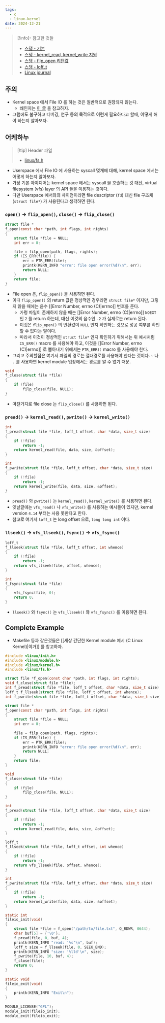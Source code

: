 ```yaml
---
tags:
  - c
  - linux-kernel
date: 2024-12-21
---
```

> [!info]- 참고한 것들
> - [스댕 - 기본](https://stackoverflow.com/a/1184346)
> - [스댕 - kernel_read, kernel_write 지원](https://stackoverflow.com/a/53917617)
> - [스댕 - flip_open 리턴값](https://stackoverflow.com/a/58562444)
> - [스댕 - loff_t](https://stackoverflow.com/a/9713598)
> - [Linux journal](https://www.linuxjournal.com/article/8110)

## 주의

- Kernel space 에서 File IO 를 하는 것은 일반적으로 권장되지 않는다.
	- 왜인지는 [이 글](https://www.linuxjournal.com/article/8110) 을 참고하자.
- 그럼에도 불구하고 디버깅, 연구 등의 목적으로 이런게 필요하다고 할때, 어떻게 해야 하는지 알아보자.

## 어케하누

> [!tip] Header 파일
> - [linux/fs.h](https://github.com/torvalds/linux/blob/499551201b5f4fd3c0618a3e95e3d0d15ea18f31/include/linux/fs.h#L2743)

- Userspace 에서 File IO 에 사용하는 syscall 몇개에 대해, kernel space 에서는 어떻게 하는지 알아보자.
- 가장 기본 아이디어는 kernel space 에서는 syscall 을 호출하는 것 대신, virtual filesystem (vfs) layer 의 API 들을 이용하는 것이다.
- 다만 Userspace 에서와의 차이점이라면 file descriptor (`fd`) 대신 file 구조체 (`struct file*`) 가 사용된다고 생각하면 된다.

### `open()` -> `flip_open()`, `close()` -> `flip_close()`

```c
struct file *
f_open(const char *path, int flags, int rights)
{
	struct file *file = NULL;
	int err = 0;

	file = filp_open(path, flags, rights);
	if (IS_ERR(file)) {
		err = PTR_ERR(file);
		printk(KERN_INFO "error: file open error(%d)\n", err);
		return NULL;
	}
	return file;
}
```

- File open 은, `flip_open()` 을 사용하면 된다.
- 이때 `flip_open()` 의 return 값은 정상적인 경우라면 `struct file*` 이지만, 그렇지 않을 때에는 음수 [[Error Number, errno (C)|errno]] 번호를 준다.
	- 가령 파일이 존재하지 않을 때는 [[Error Number, errno (C)|errno]] `NOEXT` 인 `2` 를 return 하는데, 대신 이것의 음수인 `-2` 가 실제로는 return 된다.
	- 이것은 `flip_open()` 의 반환값이 `NULL` 인지 확인하는 것으로 성공 여부를 확인할 수 없다는 말이다.
	- 따라서 이것이 정상적인 `struct file*` 인지 확인하기 위해서는 위 예시처럼 `IS_ERR()` macro 를 사용해야 하고, 이것을 [[Error Number, errno (C)|errno]] 로 뽑아내기 위해서는 `PTR_ERR()` macro 를 사용해야 한다.
- 그리고 주의할점은 여기서 파일의 경로는 절대경로를 사용해야 한다는 것이다. `~` 나 `.` 를 사용하면 kernel module 입장에서는 경로를 알 수 없기 때문.

```c
void
f_close(struct file *file)
{
	if (file)
		filp_close(file, NULL);
}
```

- 마찬가지로 file close 는 `flip_close()` 를 사용하면 된다.

### `pread()` -> `kernel_read()`, `pwrite()` -> `kernel_write()`

```c
int
f_pread(struct file *file, loff_t offset, char *data, size_t size)
{
	if (!file)
		return -1;
	return kernel_read(file, data, size, &offset);
}
```

```c
int
f_pwrite(struct file *file, loff_t offset, char *data, size_t size) 
{
	if (!file)
		return -1;
	return kernel_write(file, data, size, &offset);
}
```

- `pread()` 와 `pwrite()` 는 `kernel_read()`, `kernel_write()` 를 사용하면 된다.
- 옛날글에는 `vfs_read()` 나 `vfs_write()` 를 사용하는 예시들이 있지만, kernel version `4.14` 부터는 사용 못한다고 한다.
- 참고로 여기서 `loff_t` 는 long offset 으로, `long long int` 이다.

### `llseek()` -> `vfs_llseek()`, `fsync()` -> `vfs_fsync()`

```c
loff_t
f_llseek(struct file *file, loff_t offset, int whence)
{
	if (!file)
		return -1;
	return vfs_llseek(file, offset, whence);
}
```

```c
int
f_fsync(struct file *file) 
{
	vfs_fsync(file, 0);
	return 0;
}
```

- `llseek()` 와 `fsync()` 는 `vfs_llseek()` 와 `vfs_fsync()` 를 이용하면 된다.

## Complete Example

- Makefile 등과 같은것들은 [[세상 간단한 Kernel module 예시 (C Linux Kernel)|이거]] 를 참고하자.

```c
#include <linux/init.h>
#include <linux/module.h>
#include <linux/kernel.h>
#include <linux/fs.h>

struct file *f_open(const char *path, int flags, int rights);
void f_close(struct file *file);
int f_pread(struct file *file, loff_t offset, char *data, size_t size);
loff_t f_llseek(struct file *file, loff_t offset, int whence);
int f_pwrite(struct file *file, loff_t offset, char *data, size_t size);

struct file *
f_open(const char *path, int flags, int rights)
{
	struct file *file = NULL;
	int err = 0;
	
	file = filp_open(path, flags, rights);
	if (IS_ERR(file)) {
		err = PTR_ERR(file);
		printk(KERN_INFO "error: file open error(%d)\n", err);
		return NULL;
	}
	return file;
}

void
f_close(struct file *file)
{
	if (file)
		filp_close(file, NULL);
}

int
f_pread(struct file *file, loff_t offset, char *data, size_t size)
{
	if (!file)
		return -1;
	return kernel_read(file, data, size, &offset);
}

loff_t
f_llseek(struct file *file, loff_t offset, int whence)
{
	if (!file)
		return -1;
	return vfs_llseek(file, offset, whence);
}

int
f_pwrite(struct file *file, loff_t offset, char *data, size_t size) 
{
	if (!file)
		return -1;
	return kernel_write(file, data, size, &offset);
}

static int
fileio_init(void)
{
	struct file *file = f_open("/path/to/file.txt", O_RDWR, 0644);
	char buf[5] = {'\0'};
	f_pread(file, 0, buf, 4);
	printk(KERN_INFO "read: '%s'\n", buf);
	loff_t size = f_llseek(file, 0, SEEK_END);
	printk(KERN_INFO "size: '%lld'\n", size);
	f_pwrite(file, 10, buf, 4);
	f_close(file);
	return 0;
}
 
static void
fileio_exit(void)
{
	printk(KERN_INFO "Exit\n");
}
 
MODULE_LICENSE("GPL");
module_init(fileio_init);
module_exit(fileio_exit);
```